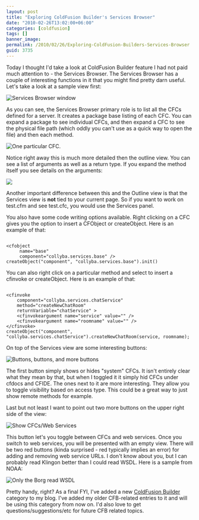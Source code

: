 ```yaml
---
layout: post
title: "Exploring ColdFusion Builder's Services Browser"
date: "2010-02-26T13:02:00+06:00"
categories: [coldfusion]
tags: []
banner_image: 
permalink: /2010/02/26/Exploring-ColdFusion-Builders-Services-Browser
guid: 3735
---
```


Today I thought I'd take a look at ColdFusion Builder feature I had not paid much attention to - the Services Browser. The Services Browser has a couple of interesting functions in it that you might find pretty darn useful. Let's take a look at a sample view first:

<p/>
<!--more-->
<img src="https://static.raymondcamden.com/images/cfjedi/Screen shot 2010-02-26 at 12.16.28 PM.png" title="Services Browser window" />
<p/>

As you can see, the Services Browser primary role is to list all the CFCs defined for a server. It creates a package base listing of each CFC. You can expand a package to see individual CFCs, and then expand a CFC to see the physical file path (which oddly you can't use as a quick way to open the file) and then each method.
<p/>

<img src="https://static.raymondcamden.com/images/cfjedi/Screen shot 2010-02-26 at 12.18.33 PM.png" title="One particular CFC." />
<p/>

Notice right away this is much more detailed then the outline view. You can see a list of arguments as well as a return type. If you expand the method itself you see details on the arguments:
<p/>

<img src="https://static.raymondcamden.com/images/cfjedi/Screen shot 2010-02-26 at 12.20.39 PM.png" />
<p/>

Another important difference between this and the Outline view is that the Services view is <b>not</b> tied to your current page. So if you want to work on test.cfm and see test.cfc, you would use the Services panel. 
<p/>

You also have some code writing options available. Right clicking on a CFC gives you the option to insert a CFObject or createObject. Here is an example of that:
<p/>

<code>
&lt;cfobject 
	 name="base" 
	 component="collyba.services.base" /&gt;
createObject("component", "collyba.services.base").init()
</code>

<p/>

You can also right click on a particular method and select to insert a cfinvoke or createObject. Here is an example of that:

<p/>

<code>
&lt;cfinvoke 
	component="collyba.services.chatService" 
	method="createNewChatRoom"  
	returnVariable="chatService" &gt;
	&lt;cfinvokeargument name="service" value="" /&gt;
	&lt;cfinvokeargument name="roomname" value="" /&gt;
&lt;/cfinvoke&gt;
createObject("component", "collyba.services.chatService").createNewChatRoom(service, roomname);
</code>

<p/>

On top of the Services view are some interesting buttons:

<p/>

<img src="https://static.raymondcamden.com/images/cfjedi/Screen shot 2010-02-26 at 12.24.38 PM.png" title="Buttons, buttons, and more buttons" />

<p/>

The first button simply shows or hides "system" CFCs. It isn't entirely clear what they mean by that, but when I toggled it it simply hid CFCs under cfdocs and CFIDE. The ones next to it are more interesting. They allow you to toggle visibility based on access type. This could be a great way to just show remote methods for example. 

<p/>

Last but not least I want to point out two more buttons on the upper right side of the view:

<p/>

<img src="https://static.raymondcamden.com/images/cfjedi/Screen shot 2010-02-26 at 12.31.23 PM.png" title="Show CFCs/Web Services" />

<p/>

This button let's you toggle between CFCs and web services. Once you switch to web services, you will be presented with an empty view. There will be two red buttons (kinda surprised - red typically implies an error) for adding and removing web service URLs. I don't know about you, but I can probably read Klingon better than I could read WSDL. Here is a sample from NOAA:

<p/>

<img src="https://static.raymondcamden.com/images/cfjedi/Screen shot 2010-02-26 at 12.36.59 PM.png" title="Only the Borg read WSDL" />

<p/>

Pretty handy, right? As a final FYI, I've added a new <a href="http://www.raymondcamden.com/index.cfm/ColdFusion-Builder">ColdFusion Builder</a> category to my blog. I've added my older CFB-related entries to it and will be using this category from now on. I'd also love to get questions/suggestions/etc for future CFB related topics.